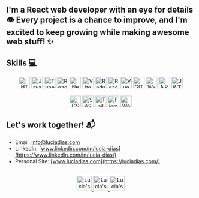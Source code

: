 ## I'm a React web developer with an eye for details 👁️ Every project is a chance to improve, and I'm excited to keep growing while making awesome web stuff! ✨


## Skills :computer:

<div align="center">
    <img height="30px" alt="HTML" src="https://img.shields.io/badge/HTML5-E34F26?style=for-the-badge&logo=html5&logoColor=white" />
    <img height="30px" alt="JavaScript" src="https://img.shields.io/badge/JavaScript-F7DF1E?style=for-the-badge&logo=javascript&logoColor=black" />
    <img height="30px" alt="Typescript" src="https://img.shields.io/badge/Typescript-1572B6?style=for-the-badge&logo=typescript&logoColor=white" />
    <img height="30px" alt="React JS" src="https://img.shields.io/badge/react-%2320232a.svg?style=for-the-badge&logo=react&logoColor=%2361DAFB" />
    <img height="30px" alt="Next" src="https://img.shields.io/badge/Next-black?style=for-the-badge&logo=next.js&logoColor=white" />
    <img height="30px" alt="Vite" src="https://img.shields.io/badge/vite-%23646CFF.svg?style=for-the-badge&logo=vite&logoColor=white" />
    <img height="30px" alt="Redux" src="https://img.shields.io/badge/redux-%23593d88.svg?style=for-the-badge&logo=redux&logoColor=white" />
    <img height="30px" alt="React Native" src="https://img.shields.io/badge/react_native-%2320232a.svg?style=for-the-badge&logo=react&logoColor=%2361DAFB" />
    <img height="30px" alt="Vue" src="https://img.shields.io/badge/vuejs-%2335495e.svg?style=for-the-badge&logo=vuedotjs&logoColor=%234FC08D" />
    <img height="30px" alt="GIT" src="https://img.shields.io/badge/GIT-E64626?style=for-the-badge&logo=git&logoColor=white" />
    <img height="30px" alt="Webpack" src="https://img.shields.io/badge/webpack-%238DD6F9.svg?style=for-the-badge&logo=webpack&logoColor=black" />
    <img height="30px" alt="NPM" src="https://img.shields.io/badge/NPM-%23CB3837.svg?style=for-the-badge&logo=npm&logoColor=white"/>
    <img height="30px" alt="JWT" src="https://img.shields.io/badge/JWT-black?style=for-the-badge&logo=JSON%20web%20tokens" />
<br/>
    <br/>
    <img height="30px" alt="CSS" src="https://img.shields.io/badge/CSS-1572B6?style=for-the-badge&logo=css3&logoColor=white" />
    <img height="30px" alt="SASS" src="https://img.shields.io/badge/SASS-hotpink.svg?style=for-the-badge&logo=SASS&logoColor=white"/>
    <img height="30px" alt="Tailwind" src="https://img.shields.io/badge/tailwindcss-%2338B2AC.svg?style=for-the-badge&logo=tailwind-css&logoColor=white" />
    <img height="30px" alt="Figma" src="https://img.shields.io/badge/figma-%23F24E1E.svg?style=for-the-badge&logo=figma&logoColor=white" /> 
    <img height="30px" alt="Wordpress" src="https://img.shields.io/badge/WordPress-%23117AC9.svg?style=for-the-badge&logo=WordPress&logoColor=white" /> 
    
    
</div>

## Let's work together! :mailbox_with_mail: 

- Email: info@luciadias.com
- LinkedIn: [www.linkedin.com/in/lucia-dias](https://www.linkedin.com/in/lucia-dias/)
- Personal Site: [www.luciadias.com](https://luciadias.com/)

<br/>
<div align="center">
    <a href="https://www.instagram.com/arkham17/">
        <img alt="Lucia's Instagram" width="40px" src="https://user-images.githubusercontent.com/88150989/172024888-9ca40ca1-6006-4319-b583-88f02a3b5a07.png" />
    </a>
    <a href="https://www.linkedin.com/in/lucia-dias/">
      <img alt="Lucia's LinkedIn" width="40px" src="https://user-images.githubusercontent.com/88150989/172024894-1a8f3973-40ad-4098-8c2d-9d2fbfe7fbe0.png" />
    </a>
    <a href="mailto:info@luciadias.com">
      <img alt="Lucia's Email" width="40px" src="https://user-images.githubusercontent.com/88150989/172024935-eabe01c2-d7f2-4e7a-add8-0e89c9f682cd.png" />
    </a>
</div>


